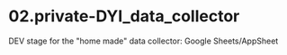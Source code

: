 # 02.private-DYI_data_collector
DEV stage for the "home made" data collector: Google Sheets/AppSheet
